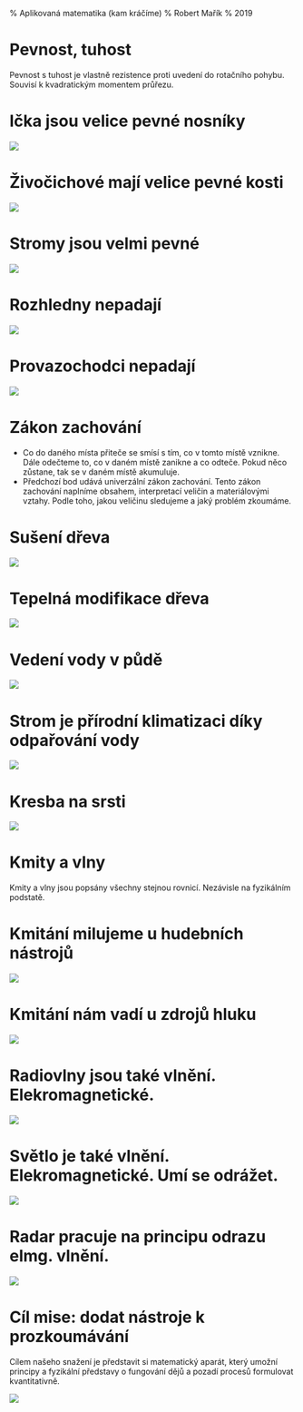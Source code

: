 % Aplikovaná matematika (kam kráčíme)
% Robert Mařík
% 2019


# Pevnost, tuhost

Pevnost s tuhost je vlastně rezistence proti uvedení do rotačního
pohybu. Souvisí k kvadratickým momentem průřezu.


# Ička jsou velice pevné nosníky

![](nosnik.jpg)

#  Živočichové mají velice pevné kosti

![](kone.jpg)


# Stromy jsou velmi pevné

![](dutina.jpg)



# Rozhledny nepadají

![](rozhledna.jpg)


# Provazochodci nepadají

![](provaz.jpg)


# Zákon zachování

* Co do daného místa přiteče se smísí s tím, co v tomto místě
  vznikne. Dále odečteme to, co v daném místě zanikne a co
  odteče. Pokud něco zůstane, tak se v daném místě akumuluje.
* Předchozí bod udává univerzální zákon zachování. Tento zákon
  zachování naplníme obsahem, interpretací veličin a materiálovými
  vztahy. Podle toho, jakou veličinu sledujeme a jaký problém zkoumáme.

# Sušení dřeva

![](susarna.jpg)

# Tepelná modifikace dřeva

![](thermowood.jpg) 

# Vedení vody v půdě

![](sucho.jpg)

# Strom je přírodní klimatizaci díky odpařování vody

![](klimatizace.jpg)

# Kresba na srsti

![](panda.jpg)



# Kmity a vlny

Kmity a vlny jsou popsány všechny stejnou rovnicí. Nezávisle na fyzikálním podstatě. 

# Kmitání milujeme u hudebních nástrojů

![](kytara.jpg)

# Kmitání nám vadí u zdrojů hluku

![](pila.jpg)


# Radiovlny jsou také vlnění. Elekromagnetické.

![](vysilac.jpg)

# Světlo je také vlnění. Elekromagnetické. Umí se odrážet.

![](odraz.jpg)

# Radar pracuje na principu odrazu elmg. vlnění.

![](radar.jpg)


# Cíl mise: dodat nástroje k prozkoumávání

Cílem našeho snažení je představit si matematický aparát, který umožní
principy a fyzikální představy o fungování dějů a pozadí procesů
formulovat kvantitativně.

![](zkoumat.jpg)



